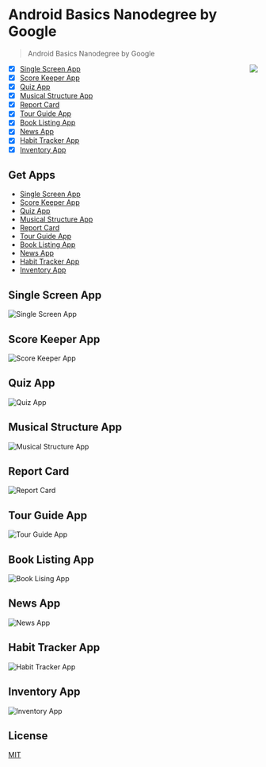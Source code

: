 # Android Basics Nanodegree by Google
> Android Basics Nanodegree by Google

<img src="./AndroidBasicsNanodegreeByGoogle.png" align="right">

- [x] [Single Screen App](#single-screen-app)
- [x] [Score Keeper App](#score-keeper-app)
- [x] [Quiz App](#quiz-app)
- [x] [Musical Structure App](#musical-structure-app)
- [x] [Report Card](#report-card)
- [x] [Tour Guide App](#tour-guide-app)
- [x] [Book Listing App](#book-listing-app)
- [x] [News App](#news-app)
- [x] [Habit Tracker App](#habit-tracker-app)
- [x] [Inventory App](#inventory-app)

## Get Apps
- [Single Screen App][single-screen-app_dl]
- [Score Keeper App][score-keeper-app_dl]
- [Quiz App][quiz-app_dl]
- [Musical Structure App][musical-structure-app_dl]
- [Report Card][report-card_dl]
- [Tour Guide App][tour-guide-app_dl]
- [Book Listing App][book_listing_app_dl]
- [News App][news_app_dl]
- [Habit Tracker App][habit_tracker_app_dl]
- [Inventory App][inventory_app_dl]

## Single Screen App
![Single Screen App][single-screen-app]

## Score Keeper App
![Score Keeper App][score-keeper-app]

## Quiz App
![Quiz App][quiz-app]

## Musical Structure App
![Musical Structure App][musical-structure-app]

## Report Card
![Report Card][report-card]

## Tour Guide App
![Tour Guide App][tour-guide-app]

## Book Listing App
![Book Lising App][book_listing_app]

## News App
![News App][news_app]

## Habit Tracker App
![Habit Tracker App][habit_tracker_app]

## Inventory App
![Inventory App][inventory_app]

## License
[MIT](./LICENSE)

[single-screen-app]: ./AboutMe/media/about_me.png
[score-keeper-app]: ./ScoreKeeper/media/scoreKeeper.png
[quiz-app]: ./QuizApp/media/QuizApp.png
[musical-structure-app]: ./MusicalStructureApp/media/MusicalStructureApp.png
[report-card]: ./ReportCard/media/report-card.png
[tour-guide-app]: ./TourGuideApp/media/tour-guide-app.png
[book_listing_app]: ./BookListingApp/media/book_listing_app.png
[news_app]: ./NewsApp/media/NewsApp.png
[habit_tracker_app]: ./HabitTrackerApp/media/HabitTrackerApp.png
[inventory_app]: ./InventoryApp/media/InventoryApp.png

[single-screen-app_dl]: https://github.com/AungMyoKyaw/Android-Basics-Nanodegree-by-Google/releases/download/untagged-b9d01b9d899fcee6e122/AboutMe.apk
[score-keeper-app_dl]: https://github.com/AungMyoKyaw/Android-Basics-Nanodegree-by-Google/releases/download/untagged-b9d01b9d899fcee6e122/ScoreKeeper.apk
[quiz-app_dl]: https://github.com/AungMyoKyaw/Android-Basics-Nanodegree-by-Google/releases/download/untagged-b9d01b9d899fcee6e122/QuizApp.apk
[musical-structure-app_dl]: https://github.com/AungMyoKyaw/Android-Basics-Nanodegree-by-Google/releases/download/untagged-b9d01b9d899fcee6e122/MusicalStructureApp.apk
[report-card_dl]: https://github.com/AungMyoKyaw/Android-Basics-Nanodegree-by-Google/releases/download/untagged-b9d01b9d899fcee6e122/ReportCard.apk
[tour-guide-app_dl]: https://github.com/AungMyoKyaw/Android-Basics-Nanodegree-by-Google/releases/download/untagged-b9d01b9d899fcee6e122/TourGuideApp.apk
[book_listing_app_dl]: https://github.com/AungMyoKyaw/Android-Basics-Nanodegree-by-Google/releases/download/untagged-b9d01b9d899fcee6e122/BookListingApp.apk
[news_app_dl]: https://github.com/AungMyoKyaw/Android-Basics-Nanodegree-by-Google/releases/download/untagged-b9d01b9d899fcee6e122/NewsApp.apk
[habit_tracker_app_dl]: https://github.com/AungMyoKyaw/Android-Basics-Nanodegree-by-Google/releases/download/untagged-b9d01b9d899fcee6e122/HabitTrackerApp.apk
[inventory_app_dl]: https://github.com/AungMyoKyaw/Android-Basics-Nanodegree-by-Google/releases/download/untagged-b9d01b9d899fcee6e122/InventoryApp.apk